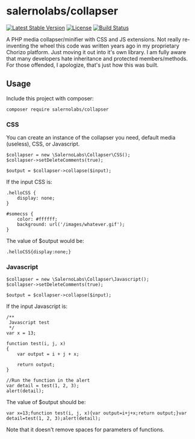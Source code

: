 # salernolabs/collapser

[![Latest Stable Version](https://poser.pugx.org/salernolabs/collapser/v/stable)](https://packagist.org/packages/salernolabs/collapser)
[![License](https://poser.pugx.org/salernolabs/collapser/license)](https://packagist.org/packages/salernolabs/collapser)
[![Build Status](https://travis-ci.com/salernolabs/collapser.svg?branch=master)](https://travis-ci.org/salernolabs/collapser)

A PHP media collapser/minifier with CSS and JS extensions. Not really re-inventing the wheel this code was written years ago in my proprietary Chorizo platform. Just moving it out into it's own library. I am fully aware that many developers hate inheritance and protected members/methods. For those offended, I apologize, that's just how this was built.

## Usage

Include this project with composer:

    composer require salernolabs/collapser

### CSS

You can create an instance of the collapser you need, default media (useless), CSS, or Javascript.

    $collapser = new \SalernoLabs\Collapser\CSS();
    $collapser->setDeleteComments(true);

    $output = $collapser->collapse($input);

If the input CSS is:

    .helloCSS {
        display: none;
    }

    #somecss {
        color: #ffffff;
        background: url('/images/whatever.gif');
    }

The value of $output would be:

    .helloCSS{display:none;}

### Javascript

    $collapser = new \SalernoLabs\Collapser\Javascript();
    $collapser->setDeleteComments(true);

    $output = $collapser->collapse($input);

If the input Javascript is:

    /**
     Javascript test
     */
    var x = 13;

    function test(i, j, x)
    {
        var output = i + j + x;

        return output;
    }

    //Run the function in the alert
    var detail = test(1, 2, 3);
    alert(detail);

The value of $output should be:

    var x=13;function test(i, j, x){var output=i+j+x;return output;}var detail=test(1, 2, 3);alert(detail);

Note that it doesn't remove spaces for parameters of functions.
